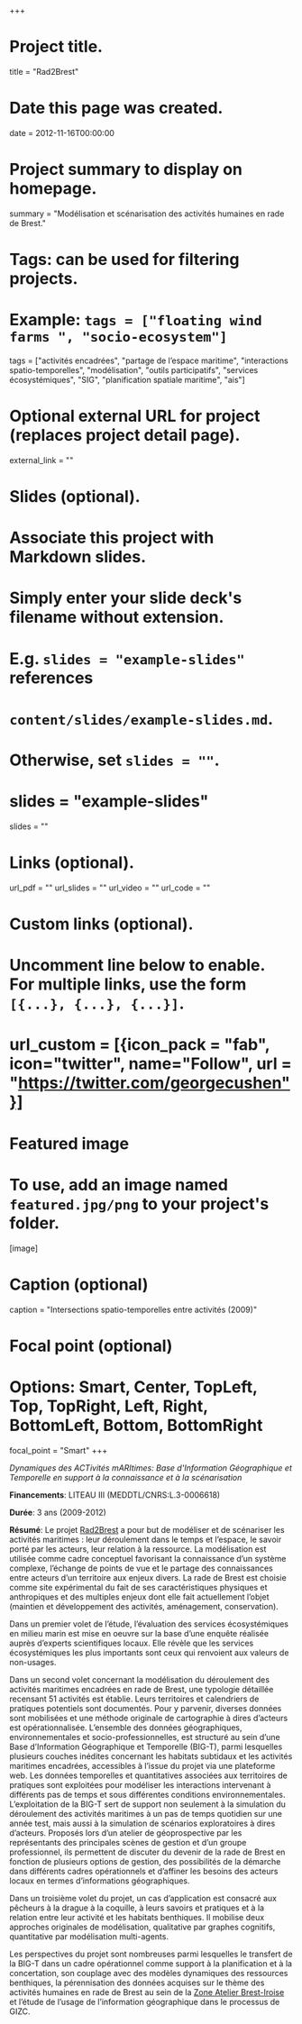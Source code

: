 +++
# Project title.
title = "Rad2Brest"

# Date this page was created.
date = 2012-11-16T00:00:00

# Project summary to display on homepage.
summary = "Modélisation et scénarisation des activités humaines en rade de Brest."

# Tags: can be used for filtering projects.
# Example: `tags = ["floating wind farms ", "socio-ecosystem"]`
tags = ["activités encadrées", "partage de l’espace maritime", "interactions spatio-temporelles", "modélisation", "outils participatifs", "services écosystémiques", "SIG", "planification spatiale maritime", "ais"]

# Optional external URL for project (replaces project detail page).
external_link = ""

# Slides (optional).
#   Associate this project with Markdown slides.
#   Simply enter your slide deck's filename without extension.
#   E.g. `slides = "example-slides"` references 
#   `content/slides/example-slides.md`.
#   Otherwise, set `slides = ""`.
# slides = "example-slides"
 slides = ""

# Links (optional).
url_pdf = ""
url_slides = ""
url_video = ""
url_code = ""

# Custom links (optional).
#   Uncomment line below to enable. For multiple links, use the form `[{...}, {...}, {...}]`.
# url_custom = [{icon_pack = "fab", icon="twitter", name="Follow", url = "https://twitter.com/georgecushen"}]

# Featured image
# To use, add an image named `featured.jpg/png` to your project's folder. 
[image]
  # Caption (optional)
  caption = "Intersections spatio-temporelles entre activités (2009)"
  
  # Focal point (optional)
  # Options: Smart, Center, TopLeft, Top, TopRight, Left, Right, BottomLeft, Bottom, BottomRight
  focal_point = "Smart"
+++



_Dynamiques des ACTivités mARItimes: Base d'Information Géographique et Temporelle en support à la connaissance et à la scénarisation_


__Financements__: LITEAU III (MEDDTL/CNRS:L.3-0006618) 

__Durée__: 3 ans (2009-2012)

__Résumé__: 
Le projet [Rad2Brest](http://www-iuem.univ-brest.fr/zabri/fr/Projet/projets/modelisation-et-scenarisation-des-activi) a pour but de modéliser et de scénariser les activités maritimes : leur déroulement dans le temps et l’espace, le savoir porté par les acteurs, leur relation à la ressource. La modélisation est utilisée comme cadre conceptuel favorisant la connaissance d’un système complexe, l’échange de points de vue et le partage des connaissances entre acteurs d’un territoire aux enjeux divers.
La rade de Brest est choisie comme site expérimental du fait de ses caractéristiques physiques et anthropiques et des multiples enjeux dont elle fait actuellement l’objet (maintien et développement des activités, aménagement, conservation).

Dans un premier volet de l’étude, l’évaluation des services écosystémiques en milieu marin est mise en oeuvre sur la base d’une enquête réalisée auprès d’experts scientifiques locaux. Elle révèle que les services écosystémiques les plus importants sont ceux qui renvoient aux valeurs de non-usages.

Dans un second volet concernant la modélisation du déroulement des activités maritimes encadrées en rade de Brest, une typologie détaillée recensant 51 activités est établie. Leurs territoires et calendriers de pratiques potentiels sont documentés. Pour y parvenir, diverses données sont mobilisées et une méthode originale de cartographie à dires d’acteurs est opérationnalisée. L’ensemble des données géographiques, environnementales et socio-professionnelles, est structuré au sein d’une Base d’Information Géographique et Temporelle (BIG-T), parmi lesquelles plusieurs couches inédites concernant les habitats subtidaux et les activités maritimes encadrées, accessibles à l’issue du projet via une plateforme web. Les données temporelles et quantitatives associées aux territoires de pratiques sont exploitées pour modéliser les interactions intervenant à différents pas de temps et sous différentes conditions environnementales. L’exploitation de la BIG-T sert de support non seulement à la simulation du déroulement des activités maritimes à un pas de temps quotidien sur une année test, mais aussi à la simulation de scénarios exploratoires à dires d’acteurs. Proposés lors d’un atelier de géoprospective par les représentants des principales scènes de gestion et d’un groupe professionnel, ils permettent de discuter du devenir de la rade de Brest en fonction de plusieurs options de gestion, des possibilités de la démarche dans différents cadres opérationnels et d’affiner les besoins des acteurs locaux en termes d’informations géographiques.

Dans un troisième volet du projet, un cas d’application est consacré aux pêcheurs à la drague à la coquille, à leurs savoirs et pratiques et à la relation entre leur activité et les habitats benthiques. Il mobilise deux approches originales de modélisation, qualitative par graphes cognitifs, quantitative par modélisation multi-agents.

Les perspectives du projet sont nombreuses parmi lesquelles le transfert de la BIG-T dans un cadre opérationnel comme support à la planification et à la concertation, son couplage avec des modèles dynamiques des ressources benthiques, la pérennisation des données acquises sur le thème des activités humaines en rade de Brest au sein de la [Zone Atelier Brest-Iroise](http://www-iuem.univ-brest.fr/zabri/fr/Projet/theme-2) et l’étude de l’usage de l’information géographique dans le processus de GIZC.

